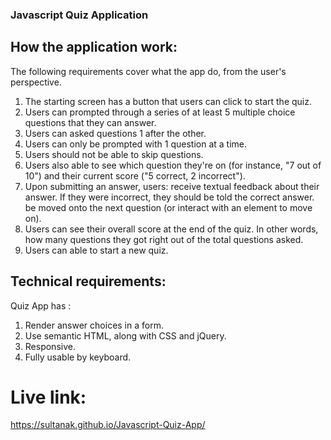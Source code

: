 ### Javascript Quiz Application
    

 How the application work:
 ------------------------------

The following requirements cover what the app do, from the user's perspective.

1. The starting screen has a button that users can click to start the quiz.
2. Users can prompted through a series of at least 5 multiple choice questions that they can answer.
3. Users can asked questions 1 after the other.
4. Users can only be prompted with 1 question at a time.
5. Users should not be able to skip questions.
6. Users also able to see which question they're on (for instance, "7 out of 10") and their current score ("5 correct, 2 incorrect").
7. Upon submitting an answer, users: receive textual feedback about their answer. If they were incorrect, they should be told the         correct   answer. be moved onto the next question (or interact with an element to move on).
8. Users can see their overall score at the end of the quiz. In other words, how many questions they got right out of the total questions asked.
9. Users can able to start a new quiz.

 Technical requirements:
 -----------------------

Quiz  App has :

1. Render answer choices in a form.
2. Use semantic HTML, along with CSS and jQuery.
3. Responsive.
4. Fully usable by keyboard.


# Live link:
  https://sultanak.github.io/Javascript-Quiz-App/

